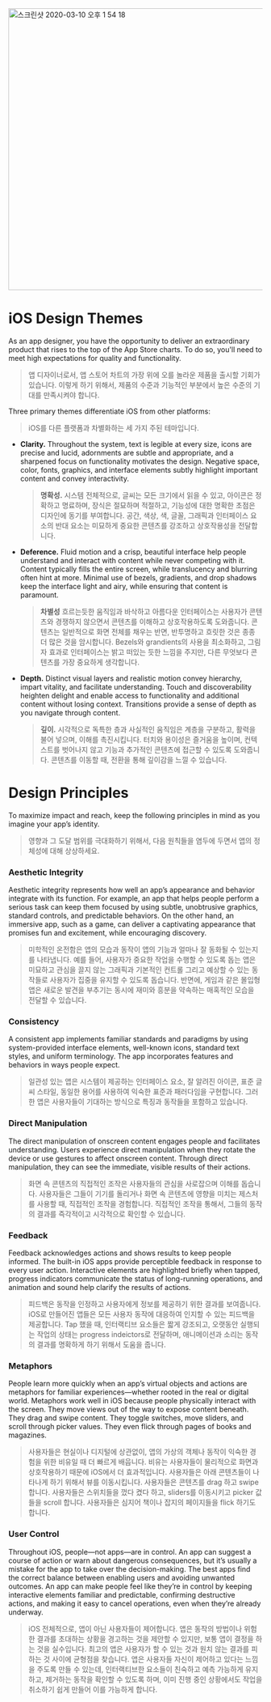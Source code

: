 <img width="557" alt="스크린샷 2020-03-10 오후 1 54 18" src="https://user-images.githubusercontent.com/40762111/76280924-d4be8300-62d6-11ea-9701-cab9afc230a6.png">

# iOS Design Themes

As an app designer, you have the opportunity to deliver an extraordinary product that rises to the top of the App Store charts. To do so, you'll need to meet high expectations for quality and functionality.

> 앱 디자이너로서, 앱 스토어 차트의 가장 위에 오를 놀라운 제품을 출시할 기회가 있습니다. 이렇게 하기 위해서, 제품의 수준과 기능적인 부분에서 높은 수준의 기대를 만족시켜야 합니다. 

Three primary themes differentiate iOS from other platforms:

> iOS를 다른 플랫폼과 차별화하는 세 가지 주된 테마입니다.

- **Clarity.** Throughout the system, text is legible at every size, icons are precise and lucid, adornments are subtle and appropriate, and a sharpened focus on functionality motivates the design. Negative space, color, fonts, graphics, and interface elements subtly highlight important content and convey interactivity.

  > **명확성.** 시스템 전체적으로, 글씨는 모든 크기에서 읽을 수 있고, 아이콘은 정확하고 명료하며, 장식은 절묘하며 적절하고, 기능성에 대한 명확한 초점은 디자인에 동기를 부여합니다. 공간, 색상, 색, 글꼴, 그래픽과 인터페이스 요소의 반대 요소는 미묘하게 중요한 콘텐츠를 강조하고 상호작용성을 전달합니다.

- **Deference.** Fluid motion and a crisp, beautiful interface help people understand and interact with content while never competing with it. Content typically fills the entire screen, while translucency and blurring often hint at more. Minimal use of bezels, gradients, and drop shadows keep the interface light and airy, while ensuring that content is paramount.

  > **차별성** 흐르는듯한 움직임과 바삭하고 아름다운 인터페이스는 사용자가 콘텐츠와 경쟁하지 않으면서 콘텐츠를 이해하고 상호작용하도록 도와줍니다. 콘텐츠는 일반적으로 화면 전체를 채우는 반면, 반투명하고 흐릿한 것은 종종 더 많은 것을 암시합니다. Bezels와 grandients의 사용을 최소화하고, 그림자 효과로 인터페이스는 밝고 떠있는 듯한 느낌을 주지만, 다른 무엇보다 콘텐츠를 가장 중요하게 생각합니다.

- **Depth.** Distinct visual layers and realistic motion convey hierarchy, impart vitality, and facilitate understanding. Touch and discoverability heighten delight and enable access to functionality and additional content without losing context. Transitions provide a sense of depth as you navigate through content.

  > **깊이.** 시각적으로 독특한 층과 사실적인 움직임은 계층을 구분하고, 활력을 불어 넣으며, 이해를 촉진시킵니다. 터치와 용이성은 즐거움을 높이며, 컨텍스트를 벗어나지 않고 기능과 추가적인 콘텐츠에 접근할 수 있도록 도와줍니다. 콘텐츠를 이동할 때, 전환을 통해 깊이감을 느낄 수 있습니다.



# Design Principles

To maximize impact and reach, keep the following principles in mind as you imagine your app’s identity.

> 영향과 그 도달 범위를 극대화하기 위해서, 다음 원칙들을 염두에 두면서 앱의 정체성에 대해 상상하세요.



### Aesthetic Integrity

Aesthetic integrity represents how well an app’s appearance and behavior integrate with its function. For example, an app that helps people perform a serious task can keep them focused by using subtle, unobtrusive graphics, standard controls, and predictable behaviors. On the other hand, an immersive app, such as a game, can deliver a captivating appearance that promises fun and excitement, while encouraging discovery.

> 미학적인 온전함은 앱의 모습과 동작이 앱의 기능과 얼마나 잘 동화될 수 있는지를 나타냅니다. 예를 들어, 사용자가 중요한 작업을 수행할 수 있도록 돕는 앱은 미묘하고 관심을 끌지 않는 그래픽과 기본적인 컨트롤 그리고 예상할 수 있는 동작들로 사용자가 집중을 유지할 수 있도록 돕습니다. 반면에, 게임과 같은 몰입형 앱은 새로운 발견을 부추기는 동시에 재미와 흥분을 약속하는 매혹적인 모습을 전달할 수 있습니다.



### Consistency

A consistent app implements familiar standards and paradigms by using system-provided interface elements, well-known icons, standard text styles, and uniform terminology. The app incorporates features and behaviors in ways people expect.

> 일관성 있는 앱은 시스템이 제공하는 인터페이스 요소, 잘 알려진 아이콘, 표준 글씨 스타일, 동일한 용어를 사용하여 익숙한 표준과 패러다임을 구현합니다. 그러한 앱은 사용자들이 기대하는 방식으로 특징과 동작들을 포함하고 있습니다.



### Direct Manipulation

The direct manipulation of onscreen content engages people and facilitates understanding. Users experience direct manipulation when they rotate the device or use gestures to affect onscreen content. Through direct manipulation, they can see the immediate, visible results of their actions.

> 화면 속 콘텐츠의 직접적인 조작은 사용자들의 관심을 사로잡으며 이해를 돕습니다. 사용자들은 그들이 기기를 돌리거나 화면 속 콘텐츠에 영향을 미치는 제스처를 사용할 때, 직접적인 조작을 경험합니다. 직접적인 조작을 통해서, 그들의 동작의 결과를 즉각적이고 시각적으로 확인할 수 있습니다.



### Feedback

Feedback acknowledges actions and shows results to keep people informed. The built-in iOS apps provide perceptible feedback in response to every user action. Interactive elements are highlighted briefly when tapped, progress indicators communicate the status of long-running operations, and animation and sound help clarify the results of actions.

> 피드백은 동작을 인정하고 사용자에게 정보를 제공하기 위한 결과를 보여줍니다. iOS로 만들어진 앱들은 모든 사용자 동작에 대응하여 인지할 수 있는 피드백을 제공합니다. Tap 했을 때, 인터랙티브 요소들은 짧게 강조되고, 오랫동안 실행되는 작업의 상태는 progress indeictors로 전달하며, 애니메이션과 소리는 동작의 결과를 명확하게 하기 위해서 도움을 줍니다.



### Metaphors

People learn more quickly when an app’s virtual objects and actions are metaphors for familiar experiences—whether rooted in the real or digital world. Metaphors work well in iOS because people physically interact with the screen. They move views out of the way to expose content beneath. They drag and swipe content. They toggle switches, move sliders, and scroll through picker values. They even flick through pages of books and magazines.

> 사용자들은 현실이나 디지털에 상관없이, 앱의 가상의 객체나 동작이 익숙한 경험을 위한 비유일 때 더 빠르게 배웁니다. 비유는 사용자들이 물리적으로 화면과 상호작용하기 때문에 iOS에서 더 효과적입니다. 사용자들은 아래 콘텐츠들이 나타나게 하기 위해서 뷰를 이동시킵니다. 사용자들은 콘텐츠를 drag 하고 swipe 합니다. 사용자들은 스위치들을 껐다 켰다 하고, sliders를 이동시키고 picker 값들을 scroll 합니다. 사용자들은 심지어 책이나 잡지의 페이지들을 flick 하기도 합니다.



### User Control

Throughout iOS, people—not apps—are in control. An app can suggest a course of action or warn about dangerous consequences, but it’s usually a mistake for the app to take over the decision-making. The best apps find the correct balance between enabling users and avoiding unwanted outcomes. An app can make people feel like they’re in control by keeping interactive elements familiar and predictable, confirming destructive actions, and making it easy to cancel operations, even when they’re already underway.

> iOS 전체적으로, 앱이 아닌 사용자들이 제어합니다. 앱은 동작의 방법이나 위험한 결과를 초대하는 상황을 경고하는 것을 제안할 수 있지만, 보통 앱이 결정을 하는 것을 실수입니다. 최고의 앱은 사용자가 할 수 있는 것과 원치 않는 결과를 피하는 것 사이에 균형점을 찾습니다. 앱은 사용자들 자신이 제어하고 있다는 느낌을 주도록 만들 수 있는데, 인터랙티브한 요소들이 친숙하고 예측 가능하게 유지하고, 제거하는 동작을 확인할 수 있도록 하며, 이미 진행 중인 상황에서도 작업을 취소하기 쉽게 만들어 이를 가능하게 합니다.